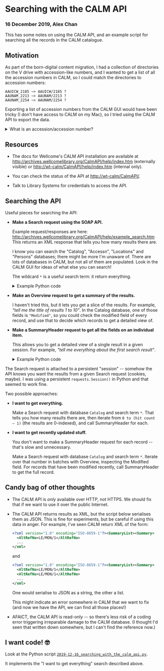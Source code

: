 # Searching with the CALM API

### 16 December 2019, Alex Chan

This has some notes on using the CALM API, and an example script for searching all the records in the CALM catalogue.



## Motivation

As part of the born-digital content migration, I had a collection of directories on the V drive with accession-like numbers, and I wanted to get a list of all the accession numbers in CALM, so I could match the directories to accession numbers:

    AAUICW_2185 ~> AAUICW/2185 ?
    AAUNAM_2213 ~> AAUNAM/2213 ?
    AAUNAM_2254 ~> AAUNAM/2254 ?

Exporting a list of accession numbers from the CALM GUI would have been tricky (I don't have access to CALM on my Mac), so I tried using the CALM API to export the data.

<details>
  <summary>What is an accession/accession number?</summary>

  > In archives practice, an *accession* is all the material that gets collected at one time from a single source.
  > The *accession identifier* is the unique identifier given to that batch of material.
  >
  > At Wellcome, the accession identifier is made of two parts: the *accession number* (sequential, currently up to 2551) and a *collection reference* (such as WT, PPMTW, SANCT).
  > The two are written together, separated by a slash.
  > Examples:
  >
  > The accession number is globally unique: if there's an accession `WT/123`, you won't see `123` with any other collection reference.
</details>



## Resources

*   The docs for Wellcome's CALM API installation are available at <http://archives.wellcomelibrary.org/CalmAPI/help/index.htm> (externally visible) or <http://wt-calm/CalmAPI/help/index.htm> (internal only).

*   You can check the status of the API at <http://wt-calm/CalmAPI/>.

*   Talk to Library Systems for credentials to access the API.



## Searching the API

Useful pieces for searching the API:

*   **Make a Search request using the SOAP API.**

    Example request/responses are here: <http://archives.wellcomelibrary.org/CalmAPI/help/example_search.htm>
    This returns an XML response that tells you how many results there are.

    I know you can search the "Catalog", "Accessn", "Locations" and "Persons" databases; there might be more I'm unaware of.
    There are lots of databases in CALM, but not all of them are populated.
    Look in the CALM GUI for ideas of what else you can search!

    The wildcard `*` is a useful search term: it return everything.

    <details>
      <summary>Example Python code</summary>

    ```python
    # base_api_url (str): base API URL, e.g. 'http://wt-calm'
    # database (str): which database do you want to search?
    # search_term (str): what are you searching for?

    sess = requests.Session()

    resp = sess.post(
        f"{base_api_url}/CalmAPI/ContentService.asmx",
        headers={
            "SOAPAction": "http://ds.co.uk/cs/webservices/Search",
            "Content-Type": "text/xml; charset=utf-8"
        },
        auth=auth,
        data=f"""
        <?xml version="1.0" encoding="utf-8"?>
        <soap12:Envelope xmlns:xsi="http://www.w3.org/2001/XMLSchema-instance" xmlns:xsd="http://www.w3.org/2001/XMLSchema" xmlns:soap12="http://www.w3.org/2003/05/soap-envelope">
          <soap12:Body>
            <Search xmlns="http://ds.co.uk/cs/webservices/">
              <dbname>{database}</dbname>
              <elementSet>DC</elementSet>
              <expr>{term}</expr>
            </Search>
          </soap12:Body>
        </soap12:Envelope>
        """.strip()
    )

    root = ET.fromstring(resp.text)

    # The XML returned is of the form
    #
    # <soap:Envelope xmlns:soap="http://www.w3.org/2003/05/soap-envelope" ...>
    #   <soap:Body>
    #     <SearchResponse xmlns="http://ds.co.uk/cs/webservices/">
    #       <SearchResult>N</SearchResult>
    #     </SearchResponse>
    #   </soap:Body>
    # </soap:Envelope>
    #
    # and the value in SearchResult tells us how many results there were.
    #
    # See http://wt-calm/CalmAPI/ContentService.asmx?op=Search
    #
    search_result = root.find(
        "./"
        "{http://www.w3.org/2003/05/soap-envelope}Body/"
        "{http://ds.co.uk/cs/webservices/}SearchResponse/"
        "{http://ds.co.uk/cs/webservices/}SearchResult"
    )
    ```
    </details>

*   **Make an Overview request to get a summary of the results.**

    I haven't tried this, but it lets you get a slice of the results.
    For example, *"tell me the title of results 1 to 10"*.
    In the Catalog database, one of those fields is `"Modified"`, so you could check the modified field of every record, and use that to decide which records to get a detailed view of.

*   **Make a SummaryHeader request to get all the fields on an individual item.**

    This allows you to get a detailed view of a single result in a given session.
    For example, *"tell me everything about the first search result"*.

    <details>
      <summary>Example Python code</summary>

      ```python
      for hit_lst_pos in range(hit_count):
          # See http://wt-calm/CalmAPI/ContentService.asmx?op=SummaryHeader
          summary_header_resp = sess.post(
              f"{base_api_url}/CalmAPI/ContentService.asmx",
              headers={
                  "SOAPAction": "http://ds.co.uk/cs/webservices/SummaryHeader",
                  "Content-Type": "text/xml; charset=utf-8"
              },
              auth=auth,
              data=f"""
              <?xml version="1.0" encoding="utf-8"?>
              <soap:Envelope xmlns:xsi="http://www.w3.org/2001/XMLSchema-instance" xmlns:xsd="http://www.w3.org/2001/XMLSchema" xmlns:soap="http://schemas.xmlsoap.org/soap/envelope/">
                <soap:Body>
                  <SummaryHeader xmlns="http://ds.co.uk/cs/webservices/">
                    <dbname>{database}</dbname>
                    <HitLstPos>{hit_lst_pos}</HitLstPos>
                  </SummaryHeader>
                </soap:Body>
              </soap:Envelope>
              """.strip()
          )

          # The response XML is of the form:
          #
          #     <?xml version="1.0" encoding="utf-8"?>
          #     <soap:Envelope xmlns:soap="http://schemas.xmlsoap.org/soap/envelope/" ...>
          #       <soap:Body>
          #         <SummaryHeaderResponse xmlns="http://ds.co.uk/cs/webservices/">
          #           <SummaryHeaderResult>string</SummaryHeaderResult>
          #         </SummaryHeaderResponse>
          #       </soap:Body>
          #     </soap:Envelope>
          #
          result_root = ET.fromstring(summary_header_resp.content)

          result_string = result_root.find(
              "./"
              "{http://schemas.xmlsoap.org/soap/envelope/}Body/"
              "{http://ds.co.uk/cs/webservices/}SummaryHeaderResponse/"
              "{http://ds.co.uk/cs/webservices/}SummaryHeaderResult"
          ).text

          # The result is of the form:
          #
          #     <?xml version="1.0" encoding="ISO-8859-1"?><SummaryList><Summary>
          #       <RecordType>Component</RecordType>
          #       <IDENTITY></IDENTITY>
          #       ...
          #     </Summary></SummaryList>
          #
          summary_root = ET.fromstring(result_string).find(".//Summary")
          yield summary_root
      ```
    </details>

The Search request is attached to a persistent "session" -- somehow the API knows you want the results from a given Search request (cookies, maybe).
I was using a persistent `requests.Session()` in Python and that seemed to work fine.

Two possible approaches:

*   **I want to get everything.**

    Make a Search request with database `Catalog` and search term `*`.
    That tells you how many results there are, then iterate from `0 to (hit count – 1)` (the results are 0-indexed), and call SummaryHeader for each.

*   **I want to get recently updated stuff.**

    You don't want to make a SummaryHeader request for each record -- that's slow and unnecessary.

    Make a Search request with database `Catalog` and search term `*`.
    Iterate over that number in batches with Overview, inspecting the Modified field.
    For records that have been modified recently, call SummaryHeader to get the full record.



## Candy bag of other thoughts

*   The CALM API is *only* available over HTTP, not HTTPS.
    We should fix that if we want to use it over the public Internet.

*   The CALM API returns results as XML, but the script below serialises them as JSON.
    This is fine for experiments, but be careful if using this data in anger.
    For example, I've seen CALM return XML of the form:

    ```xml
    <?xml version="1.0" encoding="ISO-8859-1"?><SummaryList><Summary>
      <AltRefNo>LE/MON/1</AltRefNo>
      ...
    </xml>
    ```

    and

    ```xml
    <?xml version="1.0" encoding="ISO-8859-1"?><SummaryList><Summary>
      <AltRefNo>LE/MON/1</AltRefNo>
      <AltRefNo>LE/MON/1</AltRefNo>
      ...
    </xml>
    ```

    One would serialise to JSON as a string, the other a list.

    This might indicate an error somewhere in CALM that we want to fix (and now we have the API, we can find all those places!)

*   AFAICT, the CALM API is read-only -- so there's less risk of a coding error triggering irreparable damage to the CALM database.
    (I thought I'd seen that written down somewhere, but I can't find the reference now.)



## I want code! 🤓

Look at the Python script [`2019-12-16_searching_with_the_calm_api.py`](2019-12-16_searching_with_the_calm_api.py).

It implements the "I want to get everything" search described above.
